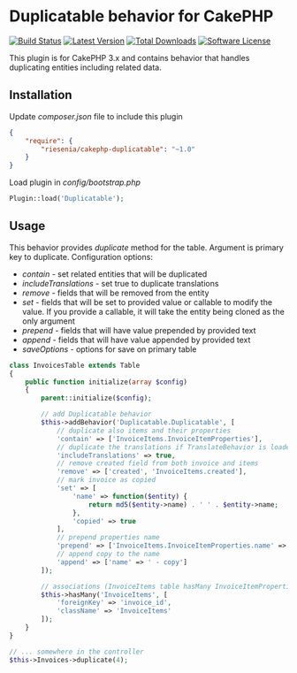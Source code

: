 # Duplicatable behavior for CakePHP

[![Build Status](https://img.shields.io/travis/riesenia/cakephp-duplicatable/master.svg?style=flat-square)](https://travis-ci.org/riesenia/cakephp-duplicatable)
[![Latest Version](https://img.shields.io/packagist/v/riesenia/cakephp-duplicatable.svg?style=flat-square)](https://packagist.org/packages/riesenia/cakephp-duplicatable)
[![Total Downloads](https://img.shields.io/packagist/dt/riesenia/cakephp-duplicatable.svg?style=flat-square)](https://packagist.org/packages/riesenia/cakephp-duplicatable)
[![Software License](https://img.shields.io/badge/license-MIT-brightgreen.svg?style=flat-square)](LICENSE)

This plugin is for CakePHP 3.x and contains behavior that handles duplicating entities
including related data.

## Installation

Update *composer.json* file to include this plugin

```json
{
    "require": {
        "riesenia/cakephp-duplicatable": "~1.0"
    }
}
```

Load plugin in *config/bootstrap.php*

```php
Plugin::load('Duplicatable');
```

## Usage

This behavior provides *duplicate* method for the table. Argument is primary key to duplicate.
Configuration options:
* *contain* - set related entities that will be duplicated
* *includeTranslations* - set true to duplicate translations
* *remove* - fields that will be removed from the entity
* *set* - fields that will be set to provided value or callable to modify the value. If you provide a callable, it will take the entity being cloned as the only argument
* *prepend* - fields that will have value prepended by provided text
* *append* - fields that will have value appended by provided text
* *saveOptions* - options for save on primary table

```php
class InvoicesTable extends Table
{
    public function initialize(array $config)
    {
        parent::initialize($config);

        // add Duplicatable behavior
        $this->addBehavior('Duplicatable.Duplicatable', [
            // duplicate also items and their properties
            'contain' => ['InvoiceItems.InvoiceItemProperties'],
            // duplicate the translations if TranslateBehavior is loaded (also include related entities translations)
            'includeTranslations' => true,
            // remove created field from both invoice and items
            'remove' => ['created', 'InvoiceItems.created'],
            // mark invoice as copied
            'set' => [
                'name' => function($entity) {
                    return md5($entity->name) . ' ' . $entity->name;
                },
                'copied' => true
            ],
            // prepend properties name
            'prepend' => ['InvoiceItems.InvoiceItemProperties.name' => 'NEW '],
            // append copy to the name
            'append' => ['name' => ' - copy']
        ]);

        // associations (InvoiceItems table hasMany InvoiceItemProperties)
        $this->hasMany('InvoiceItems', [
            'foreignKey' => 'invoice_id',
            'className' => 'InvoiceItems'
        ]);
    }
}

// ... somewhere in the controller
$this->Invoices->duplicate(4);
```
